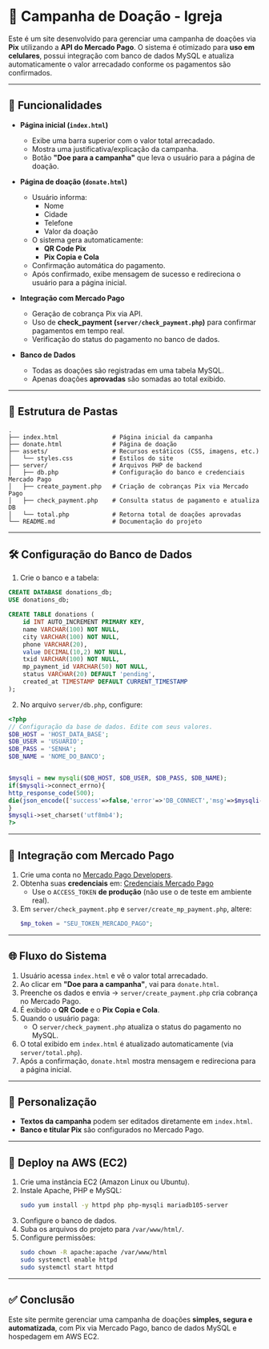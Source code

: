 # 📌 Campanha de Doação - Igreja

Este é um site desenvolvido para gerenciar uma campanha de doações via **Pix** utilizando a **API do Mercado Pago**. O sistema é otimizado para **uso em celulares**, possui integração com banco de dados MySQL e atualiza automaticamente o valor arrecadado conforme os pagamentos são confirmados.

---

## 🚀 Funcionalidades

- **Página inicial (`index.html`)**
  - Exibe uma barra superior com o valor total arrecadado.
  - Mostra uma justificativa/explicação da campanha.
  - Botão **"Doe para a campanha"** que leva o usuário para a página de doação.

- **Página de doação (`donate.html`)**
  - Usuário informa:
    - Nome
    - Cidade
    - Telefone
    - Valor da doação
  - O sistema gera automaticamente:
    - **QR Code Pix**
    - **Pix Copia e Cola**
  - Confirmação automática do pagamento.
  - Após confirmado, exibe mensagem de sucesso e redireciona o usuário para a página inicial.

- **Integração com Mercado Pago**
  - Geração de cobrança Pix via API.
  - Uso de **check_payment (`server/check_payment.php`)** para confirmar pagamentos em tempo real.
  - Verificação do status do pagamento no banco de dados.

- **Banco de Dados**
  - Todas as doações são registradas em uma tabela MySQL.
  - Apenas doações **aprovadas** são somadas ao total exibido.

---

## 📂 Estrutura de Pastas

```
.
├── index.html               # Página inicial da campanha
├── donate.html              # Página de doação
├── assets/                  # Recursos estáticos (CSS, imagens, etc.)
│   └── styles.css           # Estilos do site
├── server/                  # Arquivos PHP de backend
│   ├── db.php               # Configuração do banco e credenciais Mercado Pago
│   ├── create_payment.php   # Criação de cobranças Pix via Mercado Pago
│   ├── check_payment.php    # Consulta status de pagamento e atualiza DB
│   └── total.php            # Retorna total de doações aprovadas
└── README.md                # Documentação do projeto
```

---

## 🛠️ Configuração do Banco de Dados

1. Crie o banco e a tabela:

```sql
CREATE DATABASE donations_db;
USE donations_db;

CREATE TABLE donations (
    id INT AUTO_INCREMENT PRIMARY KEY,
    name VARCHAR(100) NOT NULL,
    city VARCHAR(100) NOT NULL,
    phone VARCHAR(20),
    value DECIMAL(10,2) NOT NULL,
    txid VARCHAR(100) NOT NULL,
    mp_payment_id VARCHAR(50) NOT NULL,
    status VARCHAR(20) DEFAULT 'pending',
    created_at TIMESTAMP DEFAULT CURRENT_TIMESTAMP
);
```
2. No arquivo `server/db.php`, configure:

```php
<?php
// Configuração da base de dados. Edite com seus valores.
$DB_HOST = 'HOST_DATA_BASE';
$DB_USER = 'USUARIO';
$DB_PASS = 'SENHA';
$DB_NAME = 'NOME_DO_BANCO';


$mysqli = new mysqli($DB_HOST, $DB_USER, $DB_PASS, $DB_NAME);
if($mysqli->connect_errno){
http_response_code(500);
die(json_encode(['success'=>false,'error'=>'DB_CONNECT','msg'=>$mysqli->connect_error]));
}
$mysqli->set_charset('utf8mb4');
?>
```

---

## 🔑 Integração com Mercado Pago

1. Crie uma conta no [Mercado Pago Developers](https://www.mercadopago.com.br/developers).  
2. Obtenha suas **credenciais** em: [Credenciais Mercado Pago](https://www.mercadopago.com.br/developers/panel/credentials)  
   - Use o `ACCESS_TOKEN` **de produção** (não use o de teste em ambiente real).
3. Em `server/check_payment.php` e `server/create_mp_payment.php`, altere:
   ```php
   $mp_token = "SEU_TOKEN_MERCADO_PAGO";
   ``` 

---

## 🌐 Fluxo do Sistema

1. Usuário acessa `index.html` e vê o valor total arrecadado.  
2. Ao clicar em **"Doe para a campanha"**, vai para `donate.html`.  
3. Preenche os dados e envia → `server/create_payment.php` cria cobrança no Mercado Pago.  
4. É exibido o **QR Code** e o **Pix Copia e Cola**.  
5. Quando o usuário paga:
   - O `server/check_payment.php` atualiza o status do pagamento no MySQL.  
6. O total exibido em `index.html` é atualizado automaticamente (via `server/total.php`).  
7. Após a confirmação, `donate.html` mostra mensagem e redireciona para a página inicial.

---

## 🎨 Personalização
  
- **Textos da campanha** podem ser editados diretamente em `index.html`.  
- **Banco e titular Pix** são configurados no Mercado Pago.

---

## 📲 Deploy na AWS (EC2)

1. Crie uma instância EC2 (Amazon Linux ou Ubuntu).  
2. Instale Apache, PHP e MySQL:
   ```bash
   sudo yum install -y httpd php php-mysqli mariadb105-server
   ```
3. Configure o banco de dados.  
4. Suba os arquivos do projeto para `/var/www/html/`.  
5. Configure permissões:
   ```bash
   sudo chown -R apache:apache /var/www/html
   sudo systemctl enable httpd
   sudo systemctl start httpd
   ```

---

## ✅ Conclusão

Este site permite gerenciar uma campanha de doações **simples, segura e automatizada**, com Pix via Mercado Pago, banco de dados MySQL e hospedagem em AWS EC2.
